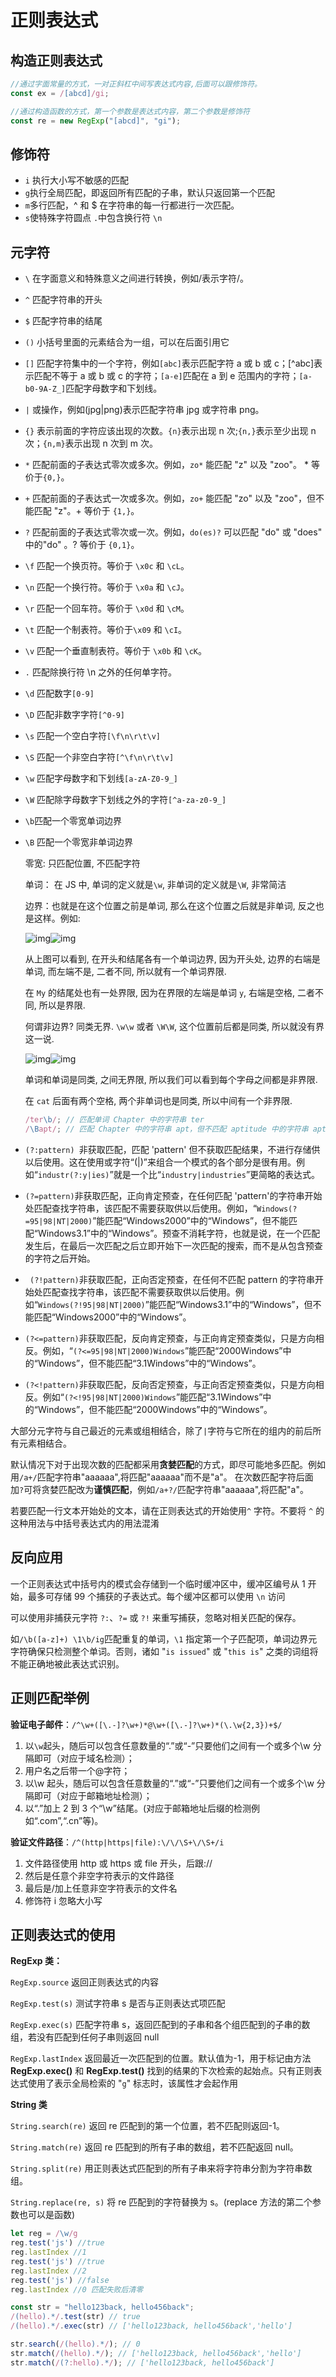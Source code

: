 # 正则表达式

## 构造正则表达式

```js
//通过字面常量的方式，一对正斜杠中间写表达式内容,后面可以跟修饰符。
const ex = /[abcd]/gi;

//通过构造函数的方式，第一个参数是表达式内容，第二个参数是修饰符
const re = new RegExp("[abcd]", "gi");
```

## 修饰符

- `i` 执行大小写不敏感的匹配
- `g`执行全局匹配，即返回所有匹配的子串，默认只返回第一个匹配
- `m`多行匹配，^ 和 $ 在字符串的每一行都进行一次匹配。
- `s`使特殊字符圆点 `.`中包含换行符 `\n`

## 元字符

- `\` 在字面意义和特殊意义之间进行转换，例如\/表示字符/。
- `^` 匹配字符串的开头
- `$` 匹配字符串的结尾
- `()` 小括号里面的元素结合为一组，可以在后面引用它

- `[]` 匹配字符集中的一个字符，例如`[abc]`表示匹配字符 a 或 b 或 c；[^abc]表示匹配不等于 a 或 b 或 c 的字符；`[a-e]`匹配在 a 到 e 范围内的字符；`[a-b0-9A-Z_]`匹配字母数字和下划线。
- `|` 或操作，例如(jpg|png)表示匹配字符串 jpg 或字符串 png。

- `{}` 表示前面的字符应该出现的次数。`{n}`表示出现 n 次;`{n,}`表示至少出现 n 次；`{n,m}`表示出现 n 次到 m 次。

- `*` 匹配前面的子表达式零次或多次。例如，`zo*` 能匹配 "z" 以及 "zoo"。 \* 等价于`{0,}`。

- `+` 匹配前面的子表达式一次或多次。例如，`zo+` 能匹配 "zo" 以及 "zoo"，但不能匹配 "z"。+ 等价于 `{1,}`。
- `?` 匹配前面的子表达式零次或一次。例如，`do(es)?` 可以匹配 "do" 或 "does" 中的"do" 。? 等价于 `{0,1}`。
- `\f` 匹配一个换页符。等价于 `\x0c` 和 `\cL`。
- `\n` 匹配一个换行符。等价于 `\x0a` 和 `\cJ`。
- `\r` 匹配一个回车符。等价于 `\x0d` 和 `\cM`。
- `\t` 匹配一个制表符。等价于`\x09` 和 `\cI`。
- `\v` 匹配一个垂直制表符。等价于 `\x0b` 和 `\cK`。
- `.` 匹配除换行符 \n 之外的任何单字符。
- `\d` 匹配数字`[0-9]`
- `\D` 匹配非数字字符`[^0-9]`
- `\s` 匹配一个空白字符`[\f\n\r\t\v]`
- `\S` 匹配一个非空白字符`[^\f\n\r\t\v]`
- `\w` 匹配字母数字和下划线`[a-zA-Z0-9_]`
- `\W` 匹配除字母数字下划线之外的字符`[^a-za-z0-9_] `
- `\b`匹配一个零宽单词边界
- `\B` 匹配一个零宽非单词边界

  零宽: 只匹配位置, 不匹配字符

  单词： 在 JS 中, 单词的定义就是`\w`, 非单词的定义就是`\W`, 非常简洁

  边界：也就是在这个位置之前是单词, 那么在这个位置之后就是非单词, 反之也是这样。例如:

  ![img](https://pic2.zhimg.com/50/v2-46442794009ec26d73a388519b9cab86_hd.jpg?source=1940ef5c)![img](https://pic2.zhimg.com/80/v2-46442794009ec26d73a388519b9cab86_720w.jpg?source=1940ef5c)

  从上图可以看到, 在开头和结尾各有一个单词边界, 因为开头处, 边界的右端是单词, 而左端不是, 二者不同, 所以就有一个单词界限.

  在 `My` 的结尾处也有一处界限, 因为在界限的左端是单词 `y`, 右端是空格, 二者不同, 所以是界限.

  何谓非边界? 同类无界. `\w\w` 或者 `\W\W`, 这个位置前后都是同类, 所以就没有界这一说.

  ![img](https://pic2.zhimg.com/50/v2-e6c9037e18c8dee5b1228831d818fd3c_hd.jpg?source=1940ef5c)![img](https://pic2.zhimg.com/80/v2-e6c9037e18c8dee5b1228831d818fd3c_720w.jpg?source=1940ef5c)

  单词和单词是同类, 之间无界限, 所以我们可以看到每个字母之间都是非界限.

  在 `cat` 后面有两个空格, 两个非单词也是同类, 所以中间有一个非界限.

  ```js
  /ter\b/; // 匹配单词 Chapter 中的字符串 ter
  /\Bapt/; // 匹配 Chapter 中的字符串 apt，但不匹配 aptitude 中的字符串 apt：
  ```

- `(?:pattern) `非获取匹配，匹配 'pattern' 但不获取匹配结果，不进行存储供以后使用。这在使用或字符“(|)”来组合一个模式的各个部分是很有用。例如“`industr(?:y|ies)`”就是一个比“`industry|industries`”更简略的表达式。

- `(?=pattern)`非获取匹配，正向肯定预查，在任何匹配 'pattern'的字符串开始处匹配查找字符串，该匹配不需要获取供以后使用。例如，“`Windows(?=95|98|NT|2000)`”能匹配“Windows2000”中的“Windows”，但不能匹配“Windows3.1”中的“Windows”。预查不消耗字符，也就是说，在一个匹配发生后，在最后一次匹配之后立即开始下一次匹配的搜索，而不是从包含预查的字符之后开始。
- ` (?!pattern)`非获取匹配，正向否定预查，在任何不匹配 pattern 的字符串开始处匹配查找字符串，该匹配不需要获取供以后使用。例如“`Windows(?!95|98|NT|2000)`”能匹配“Windows3.1”中的“Windows”，但不能匹配“Windows2000”中的“Windows”。
- `(?<=pattern)`非获取匹配，反向肯定预查，与正向肯定预查类似，只是方向相反。例如，“`(?<=95|98|NT|2000)Windows`”能匹配“2000Windows”中的“Windows”，但不能匹配“3.1Windows”中的“Windows”。
- `(?<!pattern)`非获取匹配，反向否定预查，与正向否定预查类似，只是方向相反。例如“`(?<!95|98|NT|2000)Windows`”能匹配“3.1Windows”中的“Windows”，但不能匹配“2000Windows”中的“Windows”。

大部分元字符与自己最近的元素或组相结合，除了`|`字符与它所在的组内的前后所有元素相结合。

默认情况下对于出现次数的匹配都采用**贪婪匹配**的方式，即尽可能地多匹配。例如用`/a+/`匹配字符串"aaaaaa",将匹配"aaaaaa"而不是"a"。
在次数匹配字符后面加`?`可将贪婪匹配改为**谨慎匹配**，例如`/a+?/`匹配字符串"aaaaaa",将匹配"a"。

若要匹配一行文本开始处的文本，请在正则表达式的开始使用`^` 字符。不要将 `^` 的这种用法与中括号表达式内的用法混淆

## 反向应用

一个正则表达式中括号内的模式会存储到一个临时缓冲区中，缓冲区编号从 1 开始，最多可存储 99 个捕获的子表达式。每个缓冲区都可以使用 `\n` 访问

可以使用非捕获元字符 `?:`、`?=` 或 `?!` 来重写捕获，忽略对相关匹配的保存。

如`/\b([a-z]+) \1\b/ig`匹配重复的单词，`\1` 指定第一个子匹配项，单词边界元字符确保只检测整个单词。否则，诸如 "`is issued`" 或 "`this is`" 之类的词组将不能正确地被此表达式识别。

## 正则匹配举例

**验证电子邮件**：`/^\w+([\.-]?\w+)*@\w+([\.-]?\w+)*(\.\w{2,3})+$/`

1. 以`\w`起头，随后可以包含任意数量的“.”或“-”只要他们之间有一个或多个\w 分隔即可（对应于域名检测）；
2. 用户名之后带一个@字符；
3. 以\w 起头，随后可以包含任意数量的“.”或“-”只要他们之间有一个或多个\w 分隔即可（对应于邮箱地址检测）；
4. 以“.”加上 2 到 3 个“\w”结尾。(对应于邮箱地址后缀的检测例如“.com”,“.cn”等)。

**验证文件路径**：`/^(http|https|file):\/\/\S+\/\S+/i`

1.  文件路径使用 http 或 https 或 file 开头，后跟://
2.  然后是任意个非空字符表示的文件路径
3.  最后是/加上任意非空字符表示的文件名
4.  修饰符 i 忽略大小写

## 正则表达式的使用

**RegExp 类：**

`RegExp.source` 返回正则表达式的内容

`RegExp.test(s)` 测试字符串 s 是否与正则表达式项匹配

`RegExp.exec(s)` 匹配字符串 s，返回匹配到的子串和各个组匹配到的子串的数组，若没有匹配到任何子串则返回 null

`RegExp.lastIndex` 返回最近一次匹配到的位置。默认值为-1，用于标记由方法 **RegExp.exec()** 和 **RegExp.test()** 找到的结果的下次检索的起始点。只有正则表达式使用了表示全局检索的 "`g`" 标志时，该属性才会起作用

**String 类**

`String.search(re)` 返回 re 匹配到的第一个位置，若不匹配则返回-1。

`String.match(re)` 返回 re 匹配到的所有子串的数组，若不匹配返回 null。

`String.split(re)` 用正则表达式匹配到的所有子串来将字符串分割为字符串数组。

`String.replace(re, s)` 将 re 匹配到的字符替换为 s。(replace 方法的第二个参数也可以是函数)

```js
let reg = /\w/g
reg.test('js') //true
reg.lastIndex //1
reg.test('js') //true
reg.lastIndex //2
reg.test('js') //false
reg.lastIndex //0 匹配失败后清零

const str = "hello123back, hello456back";
/(hello).*/.test(str) // true
/(hello).*/.exec(str) // ['hello123back, hello456back','hello']

str.search(/(hello).*/); // 0
str.match(/(hello).*/); // ['hello123back, hello456back','hello']
str.match(/(?:hello).*/); // ['hello123back, hello456back']
```
